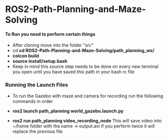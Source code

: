 # ROS2-Path-Planning-and-Maze-Solving

#### To Run you need to perform certain things

- After cloning move into the folder "src"
 - cd **cd ROS2-Path-Planning-and-Maze-Solving/path_planning_ws/**
 - **colcon build**
 - **source install/setup.bash**
- Keep in mind this source step needs to be done on every new terminal you open until you have saved this path in your bash rc file


### Running the Launch Files
 - To run the Gazebo with maze and camera for recording run the following commands in order

  - **ros2 launch  path_planning world_gazebo.launch.py**
  - **ros2 run path_planning video_recording_node**
  This will save video into ~/home folder with the name -> output.avi
  if you perform twice it will replace the previous file
